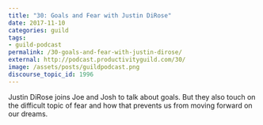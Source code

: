 ```yaml
---
title: "30: Goals and Fear with Justin DiRose"
date: 2017-11-10
categories: guild
tags:
- guild-podcast
permalink: /30-goals-and-fear-with-justin-dirose/
external: http://podcast.productivityguild.com/30/
image: /assets/posts/guildpodcast.png
discourse_topic_id: 1996
---
```

Justin DiRose joins Joe and Josh to talk about goals. But they also touch on the difficult topic of fear and how that prevents us from moving forward on our dreams.
<!--more-->